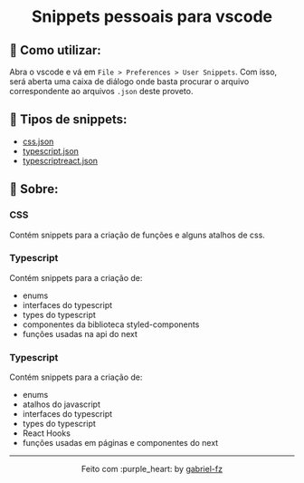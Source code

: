 <h1 align="center">
  Snippets pessoais para vscode
</h1>

## :rocket: Como utilizar:

Abra o vscode e vá em `File > Preferences > User Snippets`. Com isso, será aberta uma caixa de diálogo onde basta procurar o arquivo correspondente ao arquivos `.json` deste proveto.


## :link: Tipos de snippets:

- [css.json](./css.json)
- [typescript.json](./typescript.json)
- [typescriptreact.json](./typescriptreact.json)

## :memo: Sobre:

### CSS

Contém snippets para a criação de funções e alguns atalhos de css.

### Typescript

Contém snippets para a criação de:

- enums
- interfaces do typescript
- types do typescript
- componentes da biblioteca styled-components
- funções usadas na api do next

### Typescript

Contém snippets para a criação de:

- enums
- atalhos do javascript
- interfaces do typescript
- types do typescript
- React Hooks
- funções usadas em páginas e componentes do next

---

<p align="center">
  Feito com :purple_heart: by <a href="https://github.com/gabriel-fz" target="_blank">gabriel-fz</a>
</p>